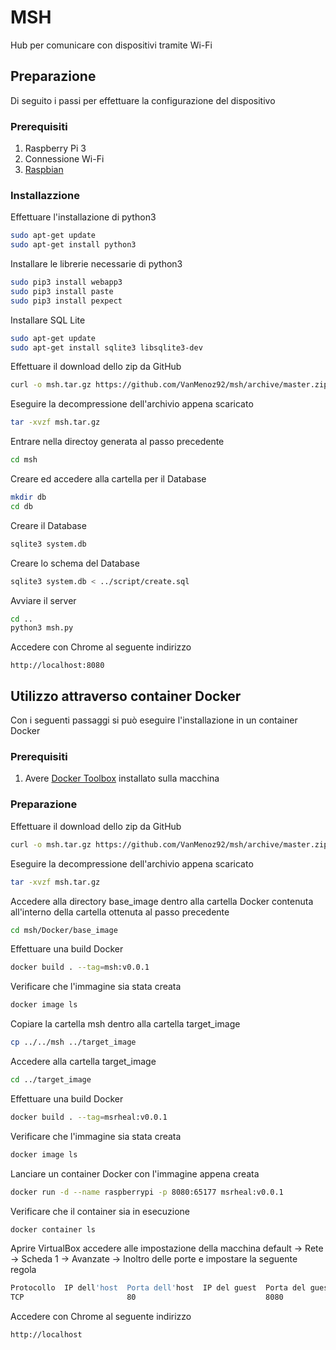 # MSH

Hub per comunicare con dispositivi tramite Wi-Fi

## Preparazione

Di seguito i passi per effettuare la configurazione del dispositivo

### Prerequisiti

1. Raspberry Pi 3
2. Connessione Wi-Fi
3. [Raspbian](https://www.raspberrypi.org/downloads/raspbian/)

### Installazzione

Effettuare l'installazione di python3

```bash
sudo apt-get update
sudo apt-get install python3
```

Installare le librerie necessarie di python3

```bash
sudo pip3 install webapp3
sudo pip3 install paste
sudo pip3 install pexpect
```

Installare SQL Lite
```bash
sudo apt-get update
sudo apt-get install sqlite3 libsqlite3-dev
```

Effettuare il download dello zip da GitHub

```bash
curl -o msh.tar.gz https://github.com/VanMenoz92/msh/archive/master.zip
```

Eseguire la decompressione dell'archivio appena scaricato

```bash
tar -xvzf msh.tar.gz
```

Entrare nella directoy generata al passo precedente

```bash
cd msh
```

Creare ed accedere alla cartella per il Database

```bash
mkdir db
cd db
```

Creare il Database

```bash
sqlite3 system.db
```

Creare lo schema del Database

```bash
sqlite3 system.db < ../script/create.sql
```

Avviare il server

```bash
cd ..
python3 msh.py
```

Accedere con Chrome al seguente indirizzo

```
http://localhost:8080
```


## Utilizzo attraverso container Docker

Con i seguenti passaggi si può eseguire l'installazione in un container Docker

### Prerequisiti

1. Avere [Docker Toolbox](https://download.docker.com/win/stable/DockerToolbox.exe) installato sulla macchina 

### Preparazione

Effettuare il download dello zip da GitHub

```bash
curl -o msh.tar.gz https://github.com/VanMenoz92/msh/archive/master.zip
```

Eseguire la decompressione dell'archivio appena scaricato

```bash
tar -xvzf msh.tar.gz
```

Accedere alla directory base_image dentro alla cartella Docker contenuta all'interno della cartella ottenuta al passo precedente

```bash
cd msh/Docker/base_image
```

Effettuare una build Docker

```bash
docker build . --tag=msh:v0.0.1
```

Verificare che l'immagine sia stata creata

```bash
docker image ls
```

Copiare la cartella msh dentro alla cartella target_image
```bash
cp ../../msh ../target_image
```

Accedere alla cartella target_image
```bash
cd ../target_image
```

Effettuare una build Docker

```bash
docker build . --tag=msrheal:v0.0.1
```

Verificare che l'immagine sia stata creata

```bash
docker image ls
```

Lanciare un container Docker con l'immagine appena creata

```bash
docker run -d --name raspberrypi -p 8080:65177 msrheal:v0.0.1
```

Verificare che il container sia in esecuzione

```bash
docker container ls
```

Aprire VirtualBox accedere alle impostazione della macchina default -> Rete -> Scheda 1 -> Avanzate -> Inoltro delle porte e impostare la seguente regola
```bash
Protocollo  IP dell'host  Porta dell'host  IP del guest  Porta del guest
TCP                       80                             8080
```

Accedere con Chrome al seguente indirizzo

```
http://localhost
```
